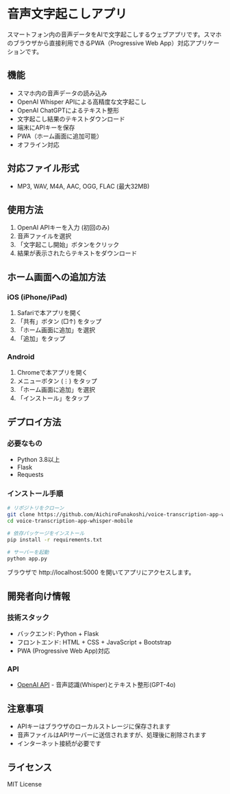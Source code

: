 # 音声文字起こしアプリ

スマートフォン内の音声データをAIで文字起こしするウェブアプリです。スマホのブラウザから直接利用できるPWA（Progressive Web App）対応アプリケーションです。

## 機能

- スマホ内の音声データの読み込み
- OpenAI Whisper APIによる高精度な文字起こし
- OpenAI ChatGPTによるテキスト整形
- 文字起こし結果のテキストダウンロード
- 端末にAPIキーを保存
- PWA（ホーム画面に追加可能）
- オフライン対応

## 対応ファイル形式

- MP3, WAV, M4A, AAC, OGG, FLAC (最大32MB)

## 使用方法

1. OpenAI APIキーを入力 (初回のみ)
2. 音声ファイルを選択
3. 「文字起こし開始」ボタンをクリック
4. 結果が表示されたらテキストをダウンロード

## ホーム画面への追加方法

### iOS (iPhone/iPad)
1. Safariで本アプリを開く
2. 「共有」ボタン (□↑) をタップ
3. 「ホーム画面に追加」を選択
4. 「追加」をタップ

### Android
1. Chromeで本アプリを開く
2. メニューボタン (⋮) をタップ
3. 「ホーム画面に追加」を選択
4. 「インストール」をタップ

## デプロイ方法

### 必要なもの

- Python 3.8以上
- Flask
- Requests

### インストール手順

```bash
# リポジトリをクローン
git clone https://github.com/AichiroFunakoshi/voice-transcription-app-whisper-mobile.git
cd voice-transcription-app-whisper-mobile

# 依存パッケージをインストール
pip install -r requirements.txt

# サーバーを起動
python app.py
```

ブラウザで http://localhost:5000 を開いてアプリにアクセスします。

## 開発者向け情報

### 技術スタック

- バックエンド: Python + Flask
- フロントエンド: HTML + CSS + JavaScript + Bootstrap
- PWA (Progressive Web App)対応

### API

- [OpenAI API](https://platform.openai.com/) - 音声認識(Whisper)とテキスト整形(GPT-4o)

## 注意事項

- APIキーはブラウザのローカルストレージに保存されます
- 音声ファイルはAPIサーバーに送信されますが、処理後に削除されます
- インターネット接続が必要です

## ライセンス

MIT License